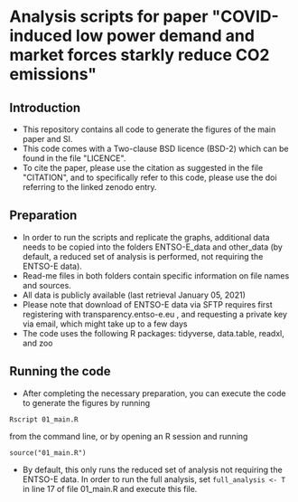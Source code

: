 # Analysis scripts for paper "COVID-induced low power demand and market forces starkly reduce CO2 emissions"

## Introduction

* This repository contains all code to generate the figures of the main paper and SI.
* This code comes with a Two-clause BSD licence (BSD-2) which can be found in the file "LICENCE". 
* To cite the paper, please use the citation as suggested in the file "CITATION", and to specifically refer to this code, please use the doi referring to the linked zenodo entry.

## Preparation

* In order to run the scripts and replicate the graphs, additional data needs to be copied into the folders ENTSO-E_data and other_data (by default, a reduced set of analysis is performed, not requiring the ENTSO-E data).
* Read-me files in both folders contain specific information on file names and sources.
* All data is publicly available (last retrieval January 05, 2021)
* Please note that download of ENTSO-E data via SFTP requires first registering with transparency.entso-e.eu , and requesting a private key via email, which might take up to a few days
* The code uses the following R packages: tidyverse, data.table, readxl, and zoo

## Running the code

* After completing the necessary preparation, you can execute the code to generate the figures by running 
```
Rscript 01_main.R
```
from the command line, or by opening an R session and running
```
source("01_main.R")
```
* By default, this only runs the reduced set of analysis not requiring the ENTSO-E data. In order to run the full analysis, set `full_analysis <- T` in line 17 of file 01_main.R and execute this file.